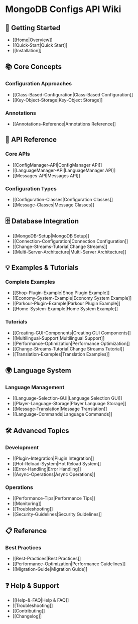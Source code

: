 # MongoDB Configs API Wiki

## 🚀 Getting Started

- [[Home|Overview]]
- [[Quick-Start|Quick Start]]
- [[Installation]]

## 📚 Core Concepts

### Configuration Approaches
- [[Class-Based-Configuration|Class-Based Configuration]]
- [[Key-Object-Storage|Key-Object Storage]]

### Annotations
- [[Annotations-Reference|Annotations Reference]]

## 🔧 API Reference

### Core APIs
- [[ConfigManager-API|ConfigManager API]]
- [[LanguageManager-API|LanguageManager API]]
- [[Messages-API|Messages API]]

### Configuration Types
- [[Configuration-Classes|Configuration Classes]]
- [[Message-Classes|Message Classes]]

## 🗄️ Database Integration

- [[MongoDB-Setup|MongoDB Setup]]
- [[Connection-Configuration|Connection Configuration]]
- [[Change-Streams-Tutorial|Change Streams]]
- [[Multi-Server-Architecture|Multi-Server Architecture]]

## 💡 Examples & Tutorials

### Complete Examples
- [[Shop-Plugin-Example|Shop Plugin Example]]
- [[Economy-System-Example|Economy System Example]]
- [[Parkour-Plugin-Example|Parkour Plugin Example]]
- [[Home-System-Example|Home System Example]]

### Tutorials
- [[Creating-GUI-Components|Creating GUI Components]]
- [[Multilingual-Support|Multilingual Support]]
- [[Performance-Optimization|Performance Optimization]]
- [[Change-Streams-Tutorial|Change Streams Tutorial]]
- [[Translation-Examples|Translation Examples]]

## 🌍 Language System

### Language Management
- [[Language-Selection-GUI|Language Selection GUI]]
- [[Player-Language-Storage|Player Language Storage]]
- [[Message-Translation|Message Translation]]
- [[Language-Commands|Language Commands]]

## 🛠️ Advanced Topics

### Development
- [[Plugin-Integration|Plugin Integration]]
- [[Hot-Reload-System|Hot Reload System]]
- [[Error-Handling|Error Handling]]
- [[Async-Operations|Async Operations]]

### Operations
- [[Performance-Tips|Performance Tips]]
- [[Monitoring]]
- [[Troubleshooting]]
- [[Security-Guidelines|Security Guidelines]]

## 📋 Reference

### Best Practices
- [[Best-Practices|Best Practices]]
- [[Performance-Optimization|Performance Guidelines]]
- [[Migration-Guide|Migration Guide]]

## ❓ Help & Support

- [[Help-&-FAQ|Help & FAQ]]
- [[Troubleshooting]]
- [[Contributing]]
- [[Changelog]]